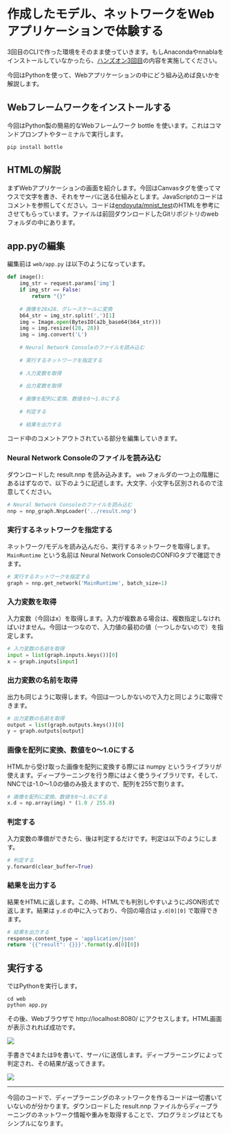 # 作成したモデル、ネットワークをWebアプリケーションで体験する

3回目のCLIで作った環境をそのまま使っていきます。もしAnacondaやnnablaをインストールしていなかったら、[ハンズオン3回目](./3.md)の内容を実施してください。

今回はPythonを使って、Webアプリケーションの中にどう組み込めば良いかを解説します。

## Webフレームワークをインストールする

今回はPython製の簡易的なWebフレームワーク bottle を使います。これはコマンドプロンプトやターミナルで実行します。

```
pip install bottle
```

## HTMLの解説

まずWebアプリケーションの画面を紹介します。今回はCanvasタグを使ってマウスで文字を書き、それをサーバに送る仕組みとします。JavaScriptのコードはコメントを参照してください。コードは[endoyuta/mnist_test](https://github.com/endoyuta/mnist_test)のHTMLを参考にさせてもらっています。ファイルは前回ダウンロードしたGitリポジトリのwebフォルダの中にあります。

## app.pyの編集

編集前は `web/app.py` は以下のようになっています。

```py
def image():
    img_str = request.params['img']
    if img_str == False:
        return "{}"
    
    # 画像を28x28、グレースケールに変換
    b64_str = img_str.split(',')[1]
    img = Image.open(BytesIO(a2b_base64(b64_str)))
    img = img.resize((28, 28))
    img = img.convert('L')
    
    # Neural Network Consoleのファイルを読み込む
    
    # 実行するネットワークを指定する
    
    # 入力変数を取得
    
    # 出力変数を取得
    
    # 画像を配列に変換、数値を0〜1.0にする
    
    # 判定する
    
    # 結果を出力する
```

コード中のコメントアウトされている部分を編集していきます。

### Neural Network Consoleのファイルを読み込む

ダウンロードした result.nnp を読み込みます。 `web` フォルダの一つ上の階層にあるはずなので、以下のように記述します。大文字、小文字も区別されるので注意してください。

```py
# Neural Network Consoleのファイルを読み込む
nnp = nnp_graph.NnpLoader('../result.nnp')
```

### 実行するネットワークを指定する

ネットワーク/モデルを読み込んだら、実行するネットワークを取得します。 `MainRuntime` という名前は Neural Network ConsoleのCONFIGタブで確認できます。

```py
# 実行するネットワークを指定する
graph = nnp.get_network('MainRuntime', batch_size=1)
```

### 入力変数を取得

入力変数（今回はx）を取得します。入力が複数ある場合は、複数指定しなければいけません。今回は一つなので、入力値の最初の値（一つしかないので）を指定します。

```py
# 入力変数の名前を取得
input = list(graph.inputs.keys())[0]
x = graph.inputs[input]
```

### 出力変数の名前を取得

出力も同じように取得します。今回は一つしかないので入力と同じように取得できます。

```python
# 出力変数の名前を取得
output = list(graph.outputs.keys())[0]
y = graph.outputs[output]
```

### 画像を配列に変換、数値を0〜1.0にする

HTMLから受け取った画像を配列に変換する際には numpy というライブラリが使えます。ディープラーニングを行う際にはよく使うライブラリです。そして、NNCでは-1.0〜1.0の値のみ扱えますので、配列を255で割ります。

```py
# 画像を配列に変換、数値を0〜1.0にする
x.d = np.array(img) * (1.0 / 255.0)
```

### 判定する

入力変数の準備ができたら、後は判定するだけです。判定は以下のようにします。

```py
# 判定する
y.forward(clear_buffer=True)
```

### 結果を出力する

結果をHTMLに返します。この時、HTMLでも判別しやすいようにJSON形式で返します。結果は `y.d` の中に入っており、今回の場合は `y.d[0][0]` で取得できます。

```py
# 結果を出力する
response.content_type = 'application/json'
return '{{"result": {}}}'.format(y.d[0][0])
```

## 実行する

ではPythonを実行します。

```
cd web
python app.py
```

その後、Webブラウザで http://localhost:8080/ にアクセスします。HTML画面が表示されれば成功です。

![](images/nnc-handson-41.png)

手書きで4または9を書いて、サーバに送信します。ディープラーニングによって判定され、その結果が返ってきます。

![](images/nnc-handson-40.png)

----

今回のコードで、ディープラーニングのネットワークを作るコードは一切書いていないのが分かります。ダウンロードした result.nnp ファイルからディープラーニングのネットワーク情報や重みを取得することで、プログラミングはとてもシンプルになります。
